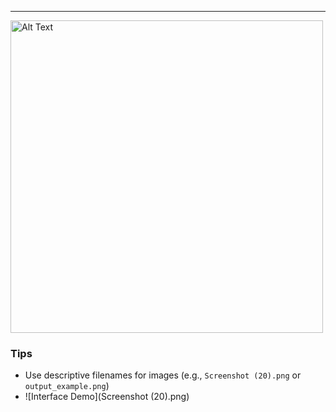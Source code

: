 ---
<img src="Screenshot (20).ng" alt="Alt Text" width="500">


### **Tips**
- Use descriptive filenames for images (e.g., `Screenshot (20).png` or `output_example.png`)
- ![Interface Demo](Screenshot (20).png)

